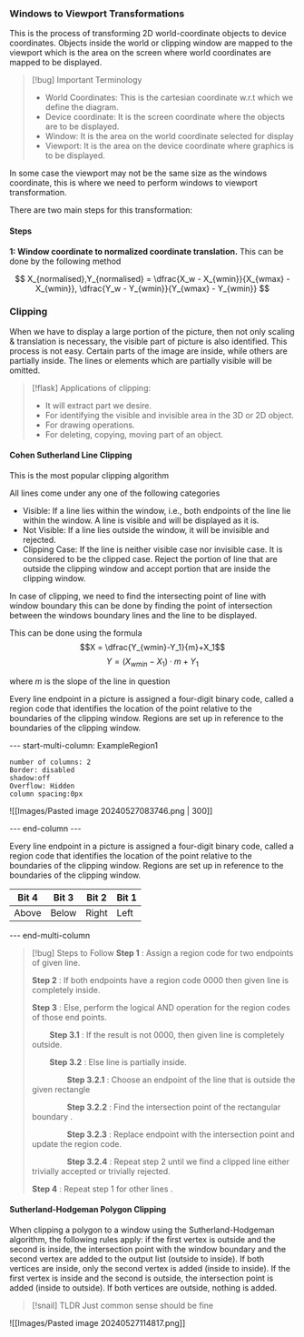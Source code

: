 ### Windows to Viewport Transformations
This is the process of transforming 2D world-coordinate objects to device coordinates. Objects inside the world or clipping window are mapped to the viewport which is the area on the screen where world coordinates are mapped to be displayed.

> [!bug] Important Terminology
> - World Coordinates: This is the cartesian coordinate w.r.t which we define the diagram.
> - Device coordinate: It is the screen coordinate where the objects are to be displayed. 
> - Window: It is the area on the world coordinate selected for display
> - Viewport: It is  the area on the device coordinate where graphics is to be displayed.

In some case the viewport may not be the same size as the windows coordinate, this is where we need to perform windows to viewport transformation.

There are two main steps for this transformation: 
#### Steps
**1:  Window coordinate to normalized coordinate translation.** 
This can be done by the following method

$$
X_{normalised},Y_{normalised} = \dfrac{X_w - X_{wmin}}{X_{wmax} - X_{wmin}}, \dfrac{Y_w - Y_{wmin}}{Y_{wmax} - Y_{wmin}} $$


### Clipping 
When we have to display a large portion of the picture, then not only scaling & translation is necessary, the visible part of picture is also identified. This process is not easy. Certain parts of the image are inside, while others are partially inside. The lines or elements which are partially visible will be omitted.

>[!flask] Applications of clipping:
>- It will extract part we desire.
>- For identifying the visible and invisible area in the 3D or 2D object.
>- For drawing operations.
>- For deleting, copying, moving part of an object.

#### Cohen Sutherland Line Clipping
This is the most popular clipping algorithm

All lines come under any one of the following categories
- Visible: If a line lies within the window, i.e., both endpoints of the line lie within the window. A line is visible and will be displayed as it is.
- Not Visible: If a line lies outside the window, it will be invisible and rejected.
- Clipping Case: If the line is neither visible case nor invisible case. It is considered to be the clipped case. Reject the portion of line that are outside the clipping window and accept portion that are inside the clipping window.

In case of clipping, we need to find the intersecting point of line with window boundary this can be done by finding the point of intersection between the windows boundary lines and the line to be displayed.

This can be done using the formula 
$$X = \dfrac{Y_{wmin}-Y_1}{m}+X_1$$
$$Y = (X_{wmin}-X_1)\cdot{m}+Y_1$$

where $m$ is the slope of the line in question 

Every line endpoint in a picture is assigned a four-digit binary code, called a region code that identifies the location of the point relative to the boundaries of the clipping window. Regions are set up in reference to the boundaries of the clipping window.

--- start-multi-column: ExampleRegion1  
```column-settings  
number of columns: 2  
Border: disabled
shadow:off
Overflow: Hidden
column spacing:0px
```

![[Images/Pasted image 20240527083746.png | 300]]  



--- end-column ---

Every line endpoint in a picture is assigned a four-digit binary code, called a region code that identifies the location of the point relative to the boundaries of the clipping window. Regions are set up in reference to the boundaries of the clipping window.

| Bit 4 | Bit 3 | Bit 2 | Bit 1 |
| ----- | ----- | ----- | ----- |
| Above | Below | Right | Left  |


--- end-multi-column
>[!bug] Steps to Follow
>**Step 1** : Assign a region code for two endpoints of given line.
>
>**Step 2** : If both endpoints have a region code 0000 then given line is completely inside.
>
>**Step 3** : Else, perform the logical AND operation for the region codes of those end points.
>
>⠀⠀⠀**Step 3.1** : If the result is not 0000, then given line is completely outside.
>
>⠀⠀⠀**Step 3.2** : Else line is partially inside.
>
>⠀⠀⠀⠀⠀⠀**Step 3.2.1** : Choose an endpoint of the line that is outside the given rectangle
>
>⠀⠀⠀⠀⠀⠀**Step 3.2.2** : Find the intersection point of the rectangular boundary .
>
>⠀⠀⠀⠀⠀⠀**Step 3.2.3** : Replace endpoint with the intersection point and update the region code.
>
>⠀⠀⠀⠀⠀⠀**Step 3.2.4** : Repeat step 2 until we find a clipped line either trivially accepted or trivially rejected.
>
>**Step 4** : Repeat step 1 for other lines .

#### Sutherland-Hodgeman Polygon Clipping
When clipping a polygon to a window using the Sutherland-Hodgeman algorithm, the following rules apply: if the first vertex is outside and the second is inside, the intersection point with the window boundary and the second vertex are added to the output list (outside to inside). If both vertices are inside, only the second vertex is added (inside to inside). If the first vertex is inside and the second is outside, the intersection point is added (inside to outside). If both vertices are outside, nothing is added.

>[!snail] TLDR
>Just common sense should be fine

![[Images/Pasted image 20240527114817.png]]

